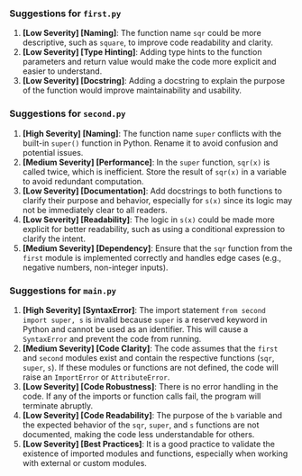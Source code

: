 ### Suggestions for `first.py`

1. **[Low Severity] [Naming]**: The function name `sqr` could be more descriptive, such as `square`, to improve code readability and clarity.
2. **[Low Severity] [Type Hinting]**: Adding type hints to the function parameters and return value would make the code more explicit and easier to understand.
3. **[Low Severity] [Docstring]**: Adding a docstring to explain the purpose of the function would improve maintainability and usability.

### Suggestions for `second.py`

1. **[High Severity] [Naming]**: The function name `super` conflicts with the built-in `super()` function in Python. Rename it to avoid confusion and potential issues.
2. **[Medium Severity] [Performance]**: In the `super` function, `sqr(x)` is called twice, which is inefficient. Store the result of `sqr(x)` in a variable to avoid redundant computation.
3. **[Low Severity] [Documentation]**: Add docstrings to both functions to clarify their purpose and behavior, especially for `s(x)` since its logic may not be immediately clear to all readers.
4. **[Low Severity] [Readability]**: The logic in `s(x)` could be made more explicit for better readability, such as using a conditional expression to clarify the intent.
5. **[Medium Severity] [Dependency]**: Ensure that the `sqr` function from the `first` module is implemented correctly and handles edge cases (e.g., negative numbers, non-integer inputs).

### Suggestions for `main.py`

1. **[High Severity] [SyntaxError]**: The import statement `from second import super, s` is invalid because `super` is a reserved keyword in Python and cannot be used as an identifier. This will cause a `SyntaxError` and prevent the code from running.
2. **[Medium Severity] [Code Clarity]**: The code assumes that the `first` and `second` modules exist and contain the respective functions (`sqr`, `super`, `s`). If these modules or functions are not defined, the code will raise an `ImportError` or `AttributeError`.
3. **[Low Severity] [Code Robustness]**: There is no error handling in the code. If any of the imports or function calls fail, the program will terminate abruptly.
4. **[Low Severity] [Code Readability]**: The purpose of the `b` variable and the expected behavior of the `sqr`, `super`, and `s` functions are not documented, making the code less understandable for others.
5. **[Low Severity] [Best Practices]**: It is a good practice to validate the existence of imported modules and functions, especially when working with external or custom modules.

